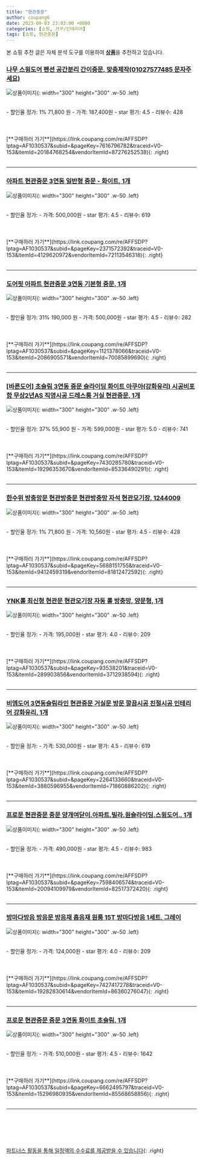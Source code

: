 ```yaml
---
title: "현관중문"
author: coupang6
date: 2023-09-03 23:03:00 +0800
categories: [쇼핑, 가구/인테리어]
tags: [쇼핑, 현관중문]
---
```


본 쇼핑 추천 글은 자체 분석 도구를 이용하여 [**상품**](https://link.coupang.com/a/bao1ui)을 추천하고 있습니다.

### [나무 스윙도어 펜션 공간분리 간이중문, 맞춤제작(01027577485 문자주세요)](https://link.coupang.com/re/AFFSDP?lptag=AF1030537&subid=&pageKey=7616796782&traceid=V0-153&itemId=20184768254&vendorItemId=87276252538)

![상품이미지](https://thumbnail6.coupangcdn.com/thumbnails/remote/230x230ex/image/vendor_inventory/f35e/0a4a9516e5c42ba1e7a66cfd8cfbf75189c66fce28cef63cd818357ef936.png){: width="300" height="300" .w-50 .left}


<br>
- 할인율 정가: 1%  71,800   원
- 가격: 187,400원
- star 평가: 4.5
- 리뷰수: 428
<br>
<br>
<br>
<br>
[**구매하러 가기**](https://link.coupang.com/re/AFFSDP?lptag=AF1030537&subid=&pageKey=7616796782&traceid=V0-153&itemId=20184768254&vendorItemId=87276252538){: .right}
<br>
<br>

---

### [아파트 현관중문 3연동 일반형 중문 - 화이트, 1개](https://link.coupang.com/re/AFFSDP?lptag=AF1030537&subid=&pageKey=2371572392&traceid=V0-153&itemId=4129620972&vendorItemId=72113546318)

![상품이미지](https://thumbnail10.coupangcdn.com/thumbnails/remote/230x230ex/image/vendor_inventory/dc05/51b4ff6092ba4987934ad8b2292bb706f3eaccd23ab85917f5cce2786e24.jpg){: width="300" height="300" .w-50 .left}


<br>
- 할인율 정가: 
- 가격: 500,000원
- star 평가: 4.5
- 리뷰수: 619
<br>
<br>
<br>
<br>
[**구매하러 가기**](https://link.coupang.com/re/AFFSDP?lptag=AF1030537&subid=&pageKey=2371572392&traceid=V0-153&itemId=4129620972&vendorItemId=72113546318){: .right}
<br>
<br>

---

### [도어핏 아파트 현관중문 3연동 기본형 중문, 1개](https://link.coupang.com/re/AFFSDP?lptag=AF1030537&subid=&pageKey=1121378066&traceid=V0-153&itemId=2086905571&vendorItemId=70085899690)

![상품이미지](https://thumbnail8.coupangcdn.com/thumbnails/remote/230x230ex/image/vendor_inventory/0309/5e2ab5aff2e40d7fe869fa10336acb935b41c9467107e02589680252f3ff.jpg){: width="300" height="300" .w-50 .left}


<br>
- 할인율 정가: 31%  190,000   원
- 가격: 500,000원
- star 평가: 4.5
- 리뷰수: 282
<br>
<br>
<br>
<br>
[**구매하러 가기**](https://link.coupang.com/re/AFFSDP?lptag=AF1030537&subid=&pageKey=1121378066&traceid=V0-153&itemId=2086905571&vendorItemId=70085899690){: .right}
<br>
<br>

---

### [[바른도어] 초슬림 3연동 중문 슬라이딩 화이트 아쿠아(강화유리) 시공비포함 무상2년AS 직영시공 드레스룸 거실 현관중문, 1개](https://link.coupang.com/re/AFFSDP?lptag=AF1030537&subid=&pageKey=7430285780&traceid=V0-153&itemId=19296353670&vendorItemId=85336490291)

![상품이미지](https://thumbnail9.coupangcdn.com/thumbnails/remote/230x230ex/image/vendor_inventory/7489/5a32f06596ebfdc6f3a349d13ab29fc184936141cec7474bd5ccfb22caff.jpg){: width="300" height="300" .w-50 .left}


<br>
- 할인율 정가: 37%  55,900   원
- 가격: 599,000원
- star 평가: 5.0
- 리뷰수: 741
<br>
<br>
<br>
<br>
[**구매하러 가기**](https://link.coupang.com/re/AFFSDP?lptag=AF1030537&subid=&pageKey=7430285780&traceid=V0-153&itemId=19296353670&vendorItemId=85336490291){: .right}
<br>
<br>

---

### [한수위 방충망문 현관방충문 현관방충망 자석 현관모기장, 1244009](https://link.coupang.com/re/AFFSDP?lptag=AF1030537&subid=&pageKey=5688151755&traceid=V0-153&itemId=9412459319&vendorItemId=81812472592)

![상품이미지](https://thumbnail9.coupangcdn.com/thumbnails/remote/230x230ex/image/vendor_inventory/40cf/e5ff4aa38ed0d699b743b9bbd57853182dc2a800951707c9fed00a5cbaeb.png){: width="300" height="300" .w-50 .left}


<br>
- 할인율 정가: 1%  71,800   원
- 가격: 10,560원
- star 평가: 4.5
- 리뷰수: 428
<br>
<br>
<br>
<br>
[**구매하러 가기**](https://link.coupang.com/re/AFFSDP?lptag=AF1030537&subid=&pageKey=5688151755&traceid=V0-153&itemId=9412459319&vendorItemId=81812472592){: .right}
<br>
<br>

---

### [YNK롤 최신형 현관문 현관모기장 자동 롤 방충망, 양문형, 1개](https://link.coupang.com/re/AFFSDP?lptag=AF1030537&subid=&pageKey=93538201&traceid=V0-153&itemId=289903856&vendorItemId=3712938594)

![상품이미지](https://thumbnail10.coupangcdn.com/thumbnails/remote/230x230ex/image/vendor_inventory/01a5/1262f7c342c802dc041be268b4d8fa8ff8251e1a61d6d0b0ac95959fee5a.jpg){: width="300" height="300" .w-50 .left}


<br>
- 할인율 정가: 
- 가격: 195,000원
- star 평가: 4.0
- 리뷰수: 209
<br>
<br>
<br>
<br>
[**구매하러 가기**](https://link.coupang.com/re/AFFSDP?lptag=AF1030537&subid=&pageKey=93538201&traceid=V0-153&itemId=289903856&vendorItemId=3712938594){: .right}
<br>
<br>

---

### [비엠도어 3연동슬림라인 현관중문 거실문 방문 깔끔시공 친절시공 인테리어 강화유리, 1개](https://link.coupang.com/re/AFFSDP?lptag=AF1030537&subid=&pageKey=2264133660&traceid=V0-153&itemId=3880596955&vendorItemId=71860886202)

![상품이미지](https://thumbnail6.coupangcdn.com/thumbnails/remote/230x230ex/image/vendor_inventory/0069/cab731bc3e70f86e2be4004cc98e293fb6a4c055232e17d0c5f9dae42530.jpg){: width="300" height="300" .w-50 .left}


<br>
- 할인율 정가: 
- 가격: 530,000원
- star 평가: 4.5
- 리뷰수: 619
<br>
<br>
<br>
<br>
[**구매하러 가기**](https://link.coupang.com/re/AFFSDP?lptag=AF1030537&subid=&pageKey=2264133660&traceid=V0-153&itemId=3880596955&vendorItemId=71860886202){: .right}
<br>
<br>

---

### [프로문 현관중문 중문 양개여닫이.아파트.빌라.원슬라이딩.스윙도어., 1개](https://link.coupang.com/re/AFFSDP?lptag=AF1030537&subid=&pageKey=7598406574&traceid=V0-153&itemId=20094109979&vendorItemId=82517372420)

![상품이미지](https://thumbnail6.coupangcdn.com/thumbnails/remote/230x230ex/image/vendor_inventory/361c/a610d56b7a686ae1f9dcb511302a29a0e959968a34ee68b4a5453d98d5ab.png){: width="300" height="300" .w-50 .left}


<br>
- 할인율 정가: 
- 가격: 490,000원
- star 평가: 4.5
- 리뷰수: 983
<br>
<br>
<br>
<br>
[**구매하러 가기**](https://link.coupang.com/re/AFFSDP?lptag=AF1030537&subid=&pageKey=7598406574&traceid=V0-153&itemId=20094109979&vendorItemId=82517372420){: .right}
<br>
<br>

---

### [방마다방음 방음문 방음재 흡음재 원룸 15T 방마다방음 1세트, 그레이](https://link.coupang.com/re/AFFSDP?lptag=AF1030537&subid=&pageKey=7427417278&traceid=V0-153&itemId=19282830614&vendorItemId=86360276047)

![상품이미지](https://thumbnail8.coupangcdn.com/thumbnails/remote/230x230ex/image/vendor_inventory/4267/34f1e463bdc288eeee57a7b7a6d622310cb856dc9992436b5976e0d86b86.jpg){: width="300" height="300" .w-50 .left}


<br>
- 할인율 정가: 
- 가격: 124,000원
- star 평가: 4.0
- 리뷰수: 209
<br>
<br>
<br>
<br>
[**구매하러 가기**](https://link.coupang.com/re/AFFSDP?lptag=AF1030537&subid=&pageKey=7427417278&traceid=V0-153&itemId=19282830614&vendorItemId=86360276047){: .right}
<br>
<br>

---

### [프로문 현관중문 중문 3연동 화이트 초슬림, 1개](https://link.coupang.com/re/AFFSDP?lptag=AF1030537&subid=&pageKey=6662495797&traceid=V0-153&itemId=15296980935&vendorItemId=85568658856)

![상품이미지](https://thumbnail6.coupangcdn.com/thumbnails/remote/230x230ex/image/vendor_inventory/0cda/c3e2101c5a398b2586164e4cc359cad185f68458e7c6188c5ab28d095a8d.jpg){: width="300" height="300" .w-50 .left}


<br>
- 할인율 정가: 
- 가격: 510,000원
- star 평가: 4.5
- 리뷰수: 1642
<br>
<br>
<br>
<br>
[**구매하러 가기**](https://link.coupang.com/re/AFFSDP?lptag=AF1030537&subid=&pageKey=6662495797&traceid=V0-153&itemId=15296980935&vendorItemId=85568658856){: .right}
<br>
<br>

---
<br><br><br><br><br> [파트너스 활동을 통해 일정액의 수수료를 제공받을 수 있습니다](https://link.coupang.com/a/bao1ui){: .right}